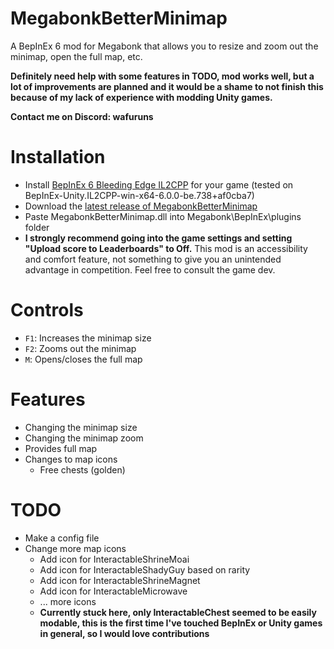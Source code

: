 # MegabonkBetterMinimap

A BepInEx 6 mod for Megabonk that allows you to resize and zoom out the minimap, open the full map, etc.

**Definitely need help with some features in TODO, mod works well, but a lot of improvements are planned and it would be a shame to not finish this because of my lack of experience with modding Unity games.**

**Contact me on Discord: wafuruns**

# Installation

-   Install [BepInEx 6 Bleeding Edge IL2CPP](https://builds.bepinex.dev/projects/bepinex_be) for your game (tested on BepInEx-Unity.IL2CPP-win-x64-6.0.0-be.738+af0cba7)
-   Download the [latest release of MegabonkBetterMinimap](https://github.com/WafuRuns/MegabonkBetterMinimap/releases/download/1.0.0/MegabonkBetterMinimap.dll)
-   Paste MegabonkBetterMinimap.dll into Megabonk\BepInEx\plugins folder
-   **I strongly recommend going into the game settings and setting "Upload score to Leaderboards" to Off.** This mod is an accessibility and comfort feature, not something to give you an unintended advantage in competition. Feel free to consult the game dev.

# Controls

-   `F1`: Increases the minimap size
-   `F2`: Zooms out the minimap
-   `M`: Opens/closes the full map

# Features

-   Changing the minimap size
-   Changing the minimap zoom
-   Provides full map
-   Changes to map icons
    -   Free chests (golden)

# TODO

-   Make a config file
-   Change more map icons
    -   Add icon for InteractableShrineMoai
    -   Add icon for InteractableShadyGuy based on rarity
    -   Add icon for InteractableShrineMagnet
    -   Add icon for InteractableMicrowave
    -   ... more icons
    -   **Currently stuck here, only InteractableChest seemed to be easily modable, this is the first time I've touched BepInEx or Unity games in general, so I would love contributions**
